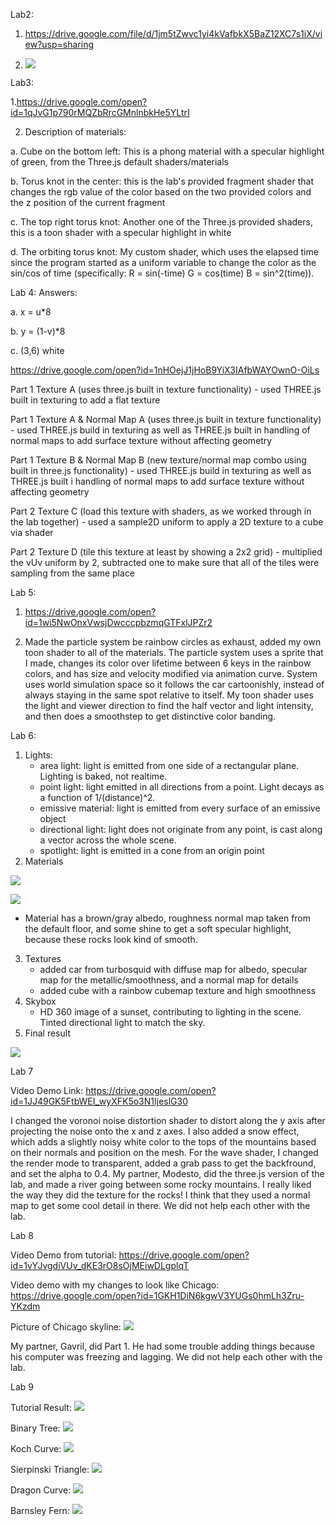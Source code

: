 Lab2:

1. https://drive.google.com/file/d/1jm5tZwvc1yi4kVafbkX5BaZ12XC7s1iX/view?usp=sharing

2. ![](lab2/CatBunnyScrsht.png)

Lab3:

1.https://drive.google.com/open?id=1qJvG1p790rMQZbRrcGMnlnbkHe5YLtrI

2. Description of materials:

  a. Cube on the bottom left: This is a phong material with a specular highlight of green, from the Three.js default shaders/materials
  
  b. Torus knot in the center: this is the lab's provided fragment shader that changes the rgb value of the color based on the two provided colors and the z position of the current fragment
  
  c. The top right torus knot: Another one of the Three.js provided shaders, this is a toon shader with a specular highlight in white
  
  d. The orbiting torus knot: My custom shader, which uses the elapsed time since the program started as a uniform variable to change the color as the sin/cos of time (specifically: R = sin(-time) G = cos(time) B = sin^2(time)).

Lab 4:
Answers:

  a. x = u*8
  
  b. y = (1-v)*8
  
  c. (3,6) white
  
https://drive.google.com/open?id=1nHOejJ1jHoB9YiX3IAfbWAYOwnO-OiLs

Part 1 Texture A (uses three.js built in texture functionality) - used THREE.js built in texturing to add a flat texture

Part 1 Texture A & Normal Map A (uses three.js built in texture functionality) - used THREE.js build in texturing as well as THREE.js built in handling of normal maps to add surface texture without affecting geometry

Part 1 Texture B & Normal Map B (new texture/normal map combo using built in three.js functionality) - used THREE.js build in texturing as well as THREE.js built i handling of normal maps to add surface texture without affecting geometry

Part 2 Texture C (load this texture with shaders, as we worked through in the lab together) - used a sample2D uniform to apply a 2D texture to a cube via shader

Part 2 Texture D (tile this texture at least by showing a 2x2 grid) - multiplied the vUv uniform by 2, subtracted one to make sure that all of the tiles were sampling from the same place

Lab 5:
1. https://drive.google.com/open?id=1wi5NwOnxVwsjDwcccpbzmqGTFxlJPZr2

2. Made the particle system be rainbow circles as exhaust, added my own toon shader to all of the materials. The particle system uses a sprite that I made, changes its color over lifetime between 6 keys in the rainbow colors, and has size and velocity modified via animation curve. System uses world simulation space so it follows the car cartoonishly, instead of always staying in the same spot relative to itself. My toon shader uses the light and viewer direction to find the half vector and light intensity, and then does a smoothstep to get distinctive color banding.

Lab 6:

1. Lights:
   - area light: light is emitted from one side of a rectangular plane. Lighting is baked, not realtime.
   - point light: light emitted in all directions from a point. Light decays as a function of 1/(distance)^2.
   - emissive material: light is emitted from every surface of an emissive object
   - directional light: light does not originate from any point, is cast along a vector across the whole scene.
   - spotlight: light is emitted in a cone from an origin point
2. Materials

![](lab6/images/rock.jpg)

![](lab6/images/rockmaterial.png)

   - Material has a brown/gray albedo, roughness normal map taken from the default floor, and some shine to get a soft specular highlight, because these rocks look kind of smooth.
   
3. Textures
   - added car from turbosquid with diffuse map for albedo, specular map for the metallic/smoothness, and a normal map for details
   - added cube with a rainbow cubemap texture and high smoothness
4. Skybox
   - HD 360 image of a sunset, contributing to lighting in the scene. Tinted directional light to match the sky.
5. Final result

![](lab6/images/scenegif.gif)

Lab 7

Video Demo Link: https://drive.google.com/open?id=1JJ49GK5FtbWEI_wyXFK5o3N1IjeslG30

I changed the voronoi noise distortion shader to distort along the y axis after projecting the noise onto the x and z axes. I also added a snow effect, which adds a slightly noisy white color to the tops of the mountains based on their normals and position on the mesh. For the wave shader, I changed the render mode to transparent, added a grab pass to get the backfround, and set the alpha to 0.4. 
My partner, Modesto, did the three.js version of the lab, and made a river going between some rocky mountains. I really liked the way they did the texture for the rocks! I think that they used a normal map to get some cool detail in there. We did not help each other with the lab.

Lab 8

Video Demo from tutorial: https://drive.google.com/open?id=1vYJvgdiVUv_dKE3rO8sOjMEiwDLgplqT

Video demo with my changes to look like Chicago: https://drive.google.com/open?id=1GKH1DiN6kgwV3YUGs0hmLh3Zru-YKzdm

Picture of Chicago skyline: ![](lab8/images/chicago.jpg)

My partner, Gavril, did Part 1. He had some trouble adding things because his computer was freezing and lagging. We did not help each other with the lab.

Lab 9

Tutorial Result:
![](lab9/Videos/TutorialSystem.gif)

Binary Tree:
![](lab9/Videos/BinaryTree.gif)

Koch Curve:
![](lab9/Videos/KochCurve.gif)

Sierpinski Triangle:
![](lab9/Videos/SierpinskiTri.gif)

Dragon Curve:
![](lab9/Videos/DragonCurve.gif)

Barnsley Fern:
![](lab9/Videos/BarnsleyFern.gif)
